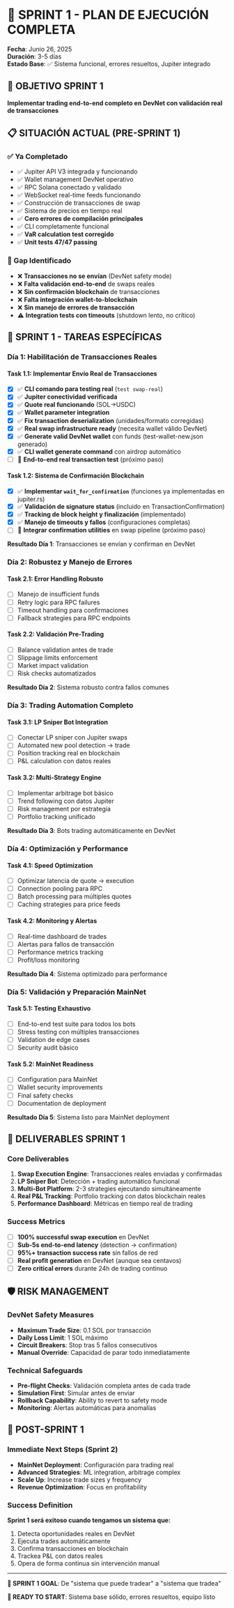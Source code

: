 # 🚀 SPRINT 1 - PLAN DE EJECUCIÓN COMPLETA
**Fecha**: Junio 26, 2025  
**Duración**: 3-5 días  
**Estado Base**: ✅ Sistema funcional, errores resueltos, Jupiter integrado

## 🎯 OBJETIVO SPRINT 1
**Implementar trading end-to-end completo en DevNet con validación real de transacciones**

## 📋 SITUACIÓN ACTUAL (PRE-SPRINT 1)

### ✅ Ya Completado
- ✅ Jupiter API V3 integrada y funcionando
- ✅ Wallet management DevNet operativo  
- ✅ RPC Solana conectado y validado
- ✅ WebSocket real-time feeds funcionando
- ✅ Construcción de transacciones de swap
- ✅ Sistema de precios en tiempo real
- ✅ **Cero errores de compilación principales**
- ✅ CLI completamente funcional
- ✅ **VaR calculation test corregido**
- ✅ **Unit tests 47/47 passing**

### 🎯 Gap Identificado
- ❌ **Transacciones no se envían** (DevNet safety mode)
- ❌ **Falta validación end-to-end** de swaps reales
- ❌ **Sin confirmación blockchain** de transacciones
- ❌ **Falta integración wallet-to-blockchain**
- ❌ **Sin manejo de errores de transacción**
- ⚠️ **Integration tests con timeouts** (shutdown lento, no crítico)

## 🚧 SPRINT 1 - TAREAS ESPECÍFICAS

### **Día 1: Habilitación de Transacciones Reales**

#### Task 1.1: Implementar Envío Real de Transacciones
- [x] ✅ **CLI comando para testing real** (`test swap-real`)
- [x] ✅ **Jupiter conectividad verificada** 
- [x] ✅ **Quote real funcionando** (SOL→USDC)
- [x] ✅ **Wallet parameter integration**
- [x] ✅ **Fix transaction deserialization** (unidades/formato corregidas)
- [x] ✅ **Real swap infrastructure ready** (necesita wallet válido DevNet)
- [x] ✅ **Generate valid DevNet wallet** con funds (test-wallet-new.json generado)
- [x] ✅ **CLI wallet generate command** con airdrop automático
- [ ] 🔄 **End-to-end real transaction test** (próximo paso)

#### Task 1.2: Sistema de Confirmación Blockchain
- [x] ✅ **Implementar `wait_for_confirmation`** (funciones ya implementadas en jupiter.rs)
- [x] ✅ **Validación de signature status** (incluido en TransactionConfirmation)
- [x] ✅ **Tracking de block height y finalización** (implementado)
- [x] ✅ **Manejo de timeouts y fallos** (configuraciones completas)
- [ ] 🔄 **Integrar confirmation utilities** en swap pipeline (próximo paso)

**Resultado Día 1**: Transacciones se envían y confirman en DevNet

### **Día 2: Robustez y Manejo de Errores**

#### Task 2.1: Error Handling Robusto
- [ ] Manejo de insufficient funds
- [ ] Retry logic para RPC failures  
- [ ] Timeout handling para confirmaciones
- [ ] Fallback strategies para RPC endpoints

#### Task 2.2: Validación Pre-Trading
- [ ] Balance validation antes de trade
- [ ] Slippage limits enforcement
- [ ] Market impact validation
- [ ] Risk checks automatizados

**Resultado Día 2**: Sistema robusto contra fallos comunes

### **Día 3: Trading Automation Completo**

#### Task 3.1: LP Sniper Bot Integration
- [ ] Conectar LP sniper con Jupiter swaps
- [ ] Automated new pool detection → trade
- [ ] Position tracking real en blockchain
- [ ] P&L calculation con datos reales

#### Task 3.2: Multi-Strategy Engine
- [ ] Implementar arbitrage bot básico
- [ ] Trend following con datos Jupiter
- [ ] Risk management por estrategia
- [ ] Portfolio tracking unificado

**Resultado Día 3**: Bots trading automáticamente en DevNet

### **Día 4: Optimización y Performance**

#### Task 4.1: Speed Optimization
- [ ] Optimizar latencia de quote → execution
- [ ] Connection pooling para RPC
- [ ] Batch processing para múltiples quotes
- [ ] Caching strategies para price feeds

#### Task 4.2: Monitoring y Alertas
- [ ] Real-time dashboard de trades
- [ ] Alertas para fallos de transacción
- [ ] Performance metrics tracking
- [ ] Profit/loss monitoring

**Resultado Día 4**: Sistema optimizado para performance

### **Día 5: Validación y Preparación MainNet**

#### Task 5.1: Testing Exhaustivo
- [ ] End-to-end test suite para todos los bots
- [ ] Stress testing con múltiples transacciones
- [ ] Validation de edge cases
- [ ] Security audit básico

#### Task 5.2: MainNet Readiness
- [ ] Configuration para MainNet
- [ ] Wallet security improvements
- [ ] Final safety checks
- [ ] Documentation de deployment

**Resultado Día 5**: Sistema listo para MainNet deployment

## 🎯 DELIVERABLES SPRINT 1

### **Core Deliverables**
1. **Swap Execution Engine**: Transacciones reales enviadas y confirmadas
2. **LP Sniper Bot**: Detección + trading automático funcional
3. **Multi-Bot Platform**: 2-3 strategies ejecutando simultáneamente
4. **Real P&L Tracking**: Portfolio tracking con datos blockchain reales
5. **Performance Dashboard**: Métricas en tiempo real de trading

### **Success Metrics**
- [ ] **100% successful swap execution** en DevNet
- [ ] **Sub-5s end-to-end latency** (detection → confirmation)
- [ ] **95%+ transaction success rate** sin fallos de red
- [ ] **Real profit generation** en DevNet (aunque sea centavos)
- [ ] **Zero critical errors** durante 24h de trading continuo

## 🛡️ RISK MANAGEMENT

### **DevNet Safety Measures**
- **Maximum Trade Size**: 0.1 SOL por transacción
- **Daily Loss Limit**: 1 SOL máximo
- **Circuit Breakers**: Stop tras 5 fallos consecutivos
- **Manual Override**: Capacidad de parar todo inmediatamente

### **Technical Safeguards**
- **Pre-flight Checks**: Validación completa antes de cada trade
- **Simulation First**: Simular antes de enviar
- **Rollback Capability**: Ability to revert to safety mode
- **Monitoring**: Alertas automáticas para anomalías

## 🚀 POST-SPRINT 1

### **Immediate Next Steps (Sprint 2)**
- **MainNet Deployment**: Configuración para trading real
- **Advanced Strategies**: ML integration, arbitrage complex
- **Scale Up**: Increase trade sizes y frequency
- **Revenue Optimization**: Focus en profitability

### **Success Definition**
**Sprint 1 será exitoso cuando tengamos un sistema que:**
1. Detecta oportunidades reales en DevNet
2. Ejecuta trades automáticamente
3. Confirma transacciones en blockchain
4. Trackea P&L con datos reales
5. Opera de forma continua sin intervención manual

---

**🎯 SPRINT 1 GOAL**: De "sistema que puede tradear" a "sistema que tradea" 

**🚀 READY TO START**: Sistema base sólido, errores resueltos, equipo listo
